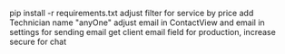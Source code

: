 
pip install -r requirements.txt
adjust filter for service by price
add Technician name "anyOne"
adjust email in ContactView and email in settings for sending email
get client email field for production, increase secure for chat
